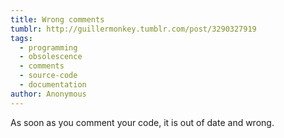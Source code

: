 ```yaml
---
title: Wrong comments
tumblr: http://guillermonkey.tumblr.com/post/3290327919
tags:
  - programming
  - obsolescence
  - comments
  - source-code
  - documentation
author: Anonymous
---
```


As soon as you comment your code, it is out of date and wrong.
